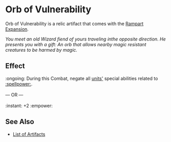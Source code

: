 # Orb of Vulnerability

Orb of Vulnerability is a relic artifact that comes with the [Rampart Expansion](../content.md).

*You meet an old Wizard fiend of yours traveling inthe opposite direction. He presents you with a gift: An orb that allows nearby magic resistant creatures to be harmed by magic.*


## Effect

:ongoing: During this Combat, negate all [units'](../units.md) special abilities related to [:spellpower:](../spells.md).<br><br>— OR —<br><br>:instant: +2 :empower:


## See Also

- [List of Artifacts](../artifacts.md)
